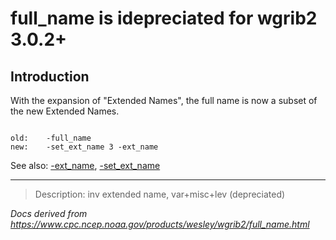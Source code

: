 # full_name is idepreciated for wgrib2 3.0.2+

## Introduction

With the expansion of "Extended Names", the full name is now
a subset of the new Extended Names.

```

old:    -full_name
new:    -set_ext_name 3 -ext_name

```

See also: [-ext_name](./ext_name.md),
[-set_ext_name](./set_ext_name.md)

---

> Description: inv extended name, var+misc+lev (depreciated)

_Docs derived from <https://www.cpc.ncep.noaa.gov/products/wesley/wgrib2/full_name.html>_
